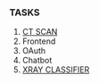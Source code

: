 ### TASKS
1. [CT SCAN](https://www.kaggle.com/daenys2000/unet-segmentation)
2. Frontend
3. OAuth
4. Chatbot
5. [XRAY CLASSIFIER ](https://medium.com/pytorch/image-similarity-search-in-pytorch-1a744cf3469)
